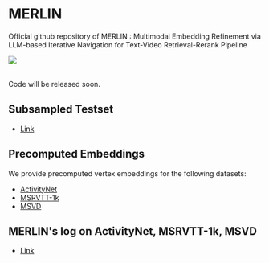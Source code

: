 # MERLIN

Official github repository of MERLIN : Multimodal Embedding Refinement via LLM-based Iterative Navigation for Text-Video Retrieval-Rerank Pipeline

<div style='display:flex; gap: 0.25rem; '>
<a href='https://arxiv.org/abs/2407.12508'><img src='https://img.shields.io/badge/Paper-PDF-red'></a>
</div>
<br>

Code will be released soon.
## Subsampled Testset
- [Link](https://drive.google.com/drive/folders/19IPbbbV-ugZdqYCHHY5R-m4bCECy4-hd?usp=sharing)

## Precomputed Embeddings

We provide precomputed vertex embeddings for the following datasets:
- [ActivityNet](https://drive.google.com/drive/folders/1xr49ADvTqIGbnbg6Xvd0PAh3gklwKvaI?usp=drive_link) 
- [MSRVTT-1k](https://drive.google.com/drive/folders/1xr49ADvTqIGbnbg6Xvd0PAh3gklwKvaI?usp=drive_link) 
- [MSVD](https://drive.google.com/drive/folders/1xr49ADvTqIGbnbg6Xvd0PAh3gklwKvaI?usp=drive_link) 

## MERLIN's log on ActivityNet, MSRVTT-1k, MSVD
- [Link](https://drive.google.com/drive/folders/1E2zjiMVTtuEQA4Hs6RwsCbxVwUQ88W_F?usp=sharing)
